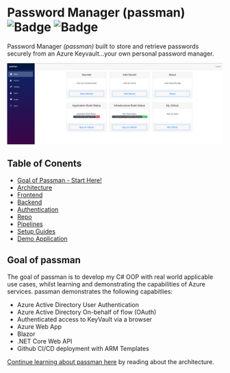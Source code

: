 # Password Manager (passman) ![Badge](https://github.com/willjonesazureadmin/passwordmanager/actions/workflows/deploy-production.yml/badge.svg) ![Badge](https://github.com/willjonesazureadmin/passwordmanager/actions/workflows/azure-static-web-apps-witty-bush-0efccd803.yml/badge.svg)

Password Manager *(passman)* built to store and retrieve passwords securely from an Azure Keyvault...your own personal password manager. 

![Passman Architecture](/docs/images/passman.png)

## Table of Conents

* [Goal of Passman - Start Here!](#goal-of-passman)
* [Architecture](/docs/architecture/readme.md)
* [Frontend](/docs/architecture/frontend/readme.md)
* [Backend](/docs/architecture/backend/readme.md)
* [Authentication](/docs/architecture/auth/readme.md)
* [Repo](/docs/repo/readme.md)
* [Pipelines](/docs/pipelines/readme.md)
* [Setup Guides](/docs/setup/readme.md)
* [Demo Application](https://passman.azureadmin.co.uk)

## Goal of passman 
The goal of passman is to develop my C# OOP with real world applicable use cases, whilst learning and demonstrating the capabilities of Azure services. passman demonstrates the following capabitlies:

* Azure Active Directory User Authentication
* Azure Active Directory On-behalf of flow (OAuth)
* Authenticated access to KeyVault via a browser
* Azure Web App
* Blazor
* .NET Core Web API
* Github CI/CD deployment with ARM Templates

[Continue learning about passman here](/docs/architecture/readme.md) by reading about the architecture.





